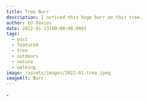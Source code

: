 ```yaml
---
title: Tree Burr
description: I noticed this huge burr on this tree.
author: Ed Davies
date: 2022-01-13T00:00:00.000Z
tags:
  - post
  - featured
  - tree
  - outdoors
  - nature
  - walking
image: /assets/images/2022-01-tree.jpeg
imageAlt: Burr
---
```

-﻿